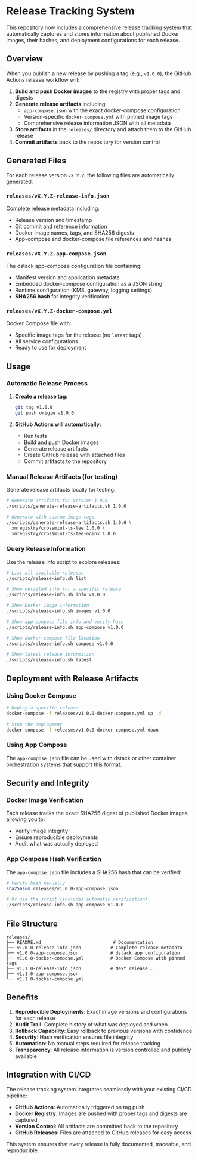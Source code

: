 # Release Tracking System

This repository now includes a comprehensive release tracking system that automatically captures and stores information about published Docker images, their hashes, and deployment configurations for each release.

## Overview

When you publish a new release by pushing a tag (e.g., `v1.0.0`), the GitHub Actions release workflow will:

1. **Build and push Docker images** to the registry with proper tags and digests
2. **Generate release artifacts** including:
   - `app-compose.json` with the exact docker-compose configuration
   - Version-specific `docker-compose.yml` with pinned image tags
   - Comprehensive release information JSON with all metadata
3. **Store artifacts** in the `releases/` directory and attach them to the GitHub release
4. **Commit artifacts** back to the repository for version control

## Generated Files

For each release version `vX.Y.Z`, the following files are automatically generated:

### `releases/vX.Y.Z-release-info.json`
Complete release metadata including:
- Release version and timestamp
- Git commit and reference information
- Docker image names, tags, and SHA256 digests
- App-compose and docker-compose file references and hashes

### `releases/vX.Y.Z-app-compose.json`
The dstack app-compose configuration file containing:
- Manifest version and application metadata
- Embedded docker-compose configuration as a JSON string
- Runtime configuration (KMS, gateway, logging settings)
- **SHA256 hash** for integrity verification

### `releases/vX.Y.Z-docker-compose.yml`
Docker Compose file with:
- Specific image tags for the release (no `latest` tags)
- All service configurations
- Ready to use for deployment

## Usage

### Automatic Release Process

1. **Create a release tag:**
   ```bash
   git tag v1.0.0
   git push origin v1.0.0
   ```

2. **GitHub Actions will automatically:**
   - Run tests
   - Build and push Docker images
   - Generate release artifacts
   - Create GitHub release with attached files
   - Commit artifacts to the repository

### Manual Release Artifacts (for testing)

Generate release artifacts locally for testing:

```bash
# Generate artifacts for version 1.0.0
./scripts/generate-release-artifacts.sh 1.0.0

# Generate with custom image tags
./scripts/generate-release-artifacts.sh 1.0.0 \
  xmregistry/crossmint-ts-tee:1.0.0 \
  xmregistry/crossmint-ts-tee-nginx:1.0.0
```

### Query Release Information

Use the release info script to explore releases:

```bash
# List all available releases
./scripts/release-info.sh list

# Show detailed info for a specific release
./scripts/release-info.sh info v1.0.0

# Show Docker image information
./scripts/release-info.sh images v1.0.0

# Show app-compose file info and verify hash
./scripts/release-info.sh app-compose v1.0.0

# Show docker-compose file location
./scripts/release-info.sh compose v1.0.0

# Show latest release information
./scripts/release-info.sh latest
```

## Deployment with Release Artifacts

### Using Docker Compose
```bash
# Deploy a specific release
docker-compose -f releases/v1.0.0-docker-compose.yml up -d

# Stop the deployment
docker-compose -f releases/v1.0.0-docker-compose.yml down
```

### Using App Compose
The `app-compose.json` file can be used with dstack or other container orchestration systems that support this format.

## Security and Integrity

### Docker Image Verification
Each release tracks the exact SHA256 digest of published Docker images, allowing you to:
- Verify image integrity
- Ensure reproducible deployments
- Audit what was actually deployed

### App Compose Hash Verification
The `app-compose.json` file includes a SHA256 hash that can be verified:
```bash
# Verify hash manually
sha256sum releases/v1.0.0-app-compose.json

# Or use the script (includes automatic verification)
./scripts/release-info.sh app-compose v1.0.0
```

## File Structure

```
releases/
├── README.md                           # Documentation
├── v1.0.0-release-info.json           # Complete release metadata
├── v1.0.0-app-compose.json            # dstack app configuration
├── v1.0.0-docker-compose.yml          # Docker Compose with pinned tags
├── v1.1.0-release-info.json           # Next release...
├── v1.1.0-app-compose.json
└── v1.1.0-docker-compose.yml
```

## Benefits

1. **Reproducible Deployments**: Exact image versions and configurations for each release
2. **Audit Trail**: Complete history of what was deployed and when
3. **Rollback Capability**: Easy rollback to previous versions with confidence
4. **Security**: Hash verification ensures file integrity
5. **Automation**: No manual steps required for release tracking
6. **Transparency**: All release information is version controlled and publicly available

## Integration with CI/CD

The release tracking system integrates seamlessly with your existing CI/CD pipeline:

- **GitHub Actions**: Automatically triggered on tag push
- **Docker Registry**: Images are pushed with proper tags and digests are captured
- **Version Control**: All artifacts are committed back to the repository
- **GitHub Releases**: Files are attached to GitHub releases for easy access

This system ensures that every release is fully documented, traceable, and reproducible. 